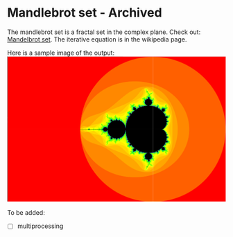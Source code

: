 # Mandlebrot set - Archived

The mandlebrot set is a fractal set in the complex plane. Check out: [Mandelbrot set](https://en.wikipedia.org/wiki/Mandelbrot_set). The iterative equation is in the wikipedia page.

Here is a sample image of the output:
![Mandlebrot](fractal-mandle.png)

To be added:
- [ ] multiprocessing